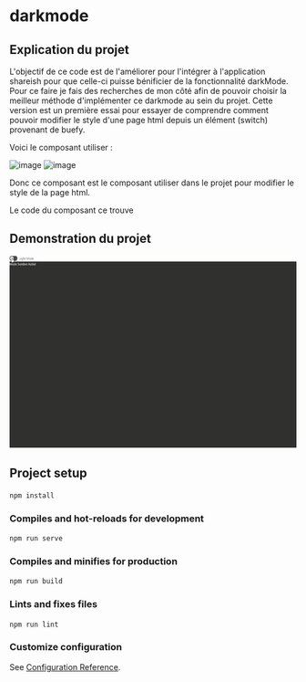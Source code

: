 # darkmode

## Explication du projet

L'objectif de ce code est de l'améliorer pour l'intégrer à l'application shareish pour que celle-ci puisse bénificier de la fonctionnalité darkMode. 
Pour ce faire je fais des recherches de mon côté afin de pouvoir choisir la meilleur méthode d'implémenter ce darkmode au sein du projet.
Cette version est un première essai pour essayer de comprendre comment pouvoir modifier le style d'une page html depuis un élément (switch) provenant de buefy. 

Voici le composant utiliser : 

![image](https://github.com/AdrienHoyoux/darkmode_v0.1/assets/100146992/0bf28e36-639f-475c-a16d-da7517d368dc)
![image](https://github.com/AdrienHoyoux/darkmode_v0.1/assets/100146992/d9834448-990b-474a-858c-67207eec728b)

Donc ce composant est le composant utiliser dans le projet pour modifier le style de la page html.

Le code du composant ce trouve 



## Demonstration du projet

![projet_darkMode](./projet_v01.gif)


## Project setup
```
npm install
```

### Compiles and hot-reloads for development
```
npm run serve
```

### Compiles and minifies for production
```
npm run build
```

### Lints and fixes files
```
npm run lint
```

### Customize configuration
See [Configuration Reference](https://cli.vuejs.org/config/).
